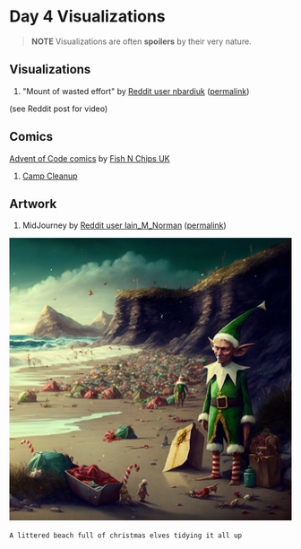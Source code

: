 # Day 4 Visualizations

> **NOTE** Visualizations are often **spoilers** by their very nature.

## Visualizations

1. "Mount of wasted effort" by [Reddit user nbardiuk](https://www.reddit.com/user/nbardiuk)
   ([permalink](https://www.reddit.com/r/adventofcode/comments/zc4sdc/2022_day_4_mount_of_wasted_effort/))

(see Reddit post for video)

## Comics

[Advent of Code comics](https://www.webtoons.com/en/challenge/advent-of-code/list?title_no=713188)
by [Fish N Chips UK](https://www.webtoons.com/en/creator/69q8f)

1. [Camp Cleanup](https://www.webtoons.com/en/challenge/advent-of-code/camp-cleanup/viewer?title_no=713188&episode_no=33)

## Artwork

1. MidJourney by [Reddit user Iain\_M\_Norman](https://www.reddit.com/user/Iain_M_Norman)
   ([permalink](https://www.reddit.com/r/adventofcode/comments/zc7brw/2022_day_04_i_see_no_other_options/))

![a littered beach full of christmas elves tidying it all up](littered-beach.png)

`A littered beach full of christmas elves tidying it all up`
